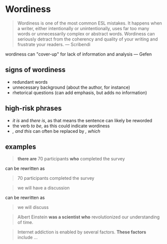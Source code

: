 # Wordiness

> Wordiness is one of the most common ESL mistakes. It happens when a writer, either intentionally or unintentionally, uses far too many words or unnecessarily complex or abstract words. Wordiness can seriously detract from the coherency and quality of your writing and frustrate your readers. — Scribendi
> 

wordiness can "cover-up" for lack of information and analysis — Gefen

## signs of wordiness

- redundant words
- unnecessary background (about the author, for instance)
- rhetorical questions (can add emphasis, but adds no information)

## high-risk phrases

- *it is* and *there is*, as that means the sentence can likely be reworded
- the verb *to be*, as this could indicate wordiness
- *, and this* can often be replaced by *, which*

## examples

> **there are** 70 participants **who** completed the survey
> 

can be rewritten as

> 70 participants completed the survey
> 

> we will have a discussion
> 

can be rewritten as

> we will discuss
> 

> Albert Einstein **was a scientist who** revolutionized our understanding of time.
> 

> Internet addiction is enabled by several factors. **These factors** include ...
>